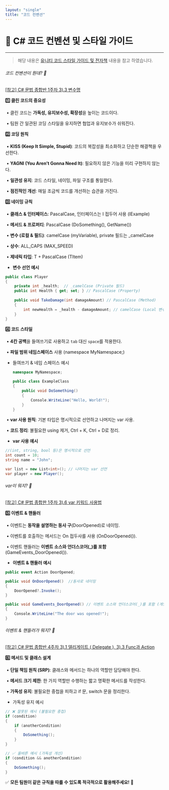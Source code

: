 ```yaml
---
layout: "single"
title: "코드 컨벤션"
---
```


# 🫡 C# 코드 컨벤션 및 스타일 가이드

---

> 해당 내용은 [유니티 코드 스타일 가이드 및 전자책](https://unity.com/kr/blog/engine-platform/clean-up-your-code-how-to-create-your-own-c-code-style) 내용을 참고 하였습니다.

###### 코드 컨벤션이 뭔데? 👀

[[참고] C# 문법 종합반 1주차  3).3 변수명 ](https://teamsparta.notion.site/3-148becd7f58542d49a54713e25e723b9)

**1️⃣ 클린 코드의 중요성**

​	•	클린 코드는 **가독성, 유지보수성, 확장성**을 높이는 코드이다.

​	•	팀원 간 일관된 코딩 스타일을 유지하면 협업과 유지보수가 쉬워진다.



**2️⃣ 코딩 원칙**

​	•	**KISS (Keep It Simple, Stupid)**: 코드의 복잡성을 최소화하고 단순한 해결책을 우선한다.

​	•	**YAGNI (You Aren’t Gonna Need It)**: 필요하지 않은 기능을 미리 구현하지 않는다.

​	•	**일관성 유지**: 코드 스타일, 네이밍, 파일 구조를 통일한다.

​	•	**점진적인 개선**: 매일 조금씩 코드를 개선하는 습관을 가진다.



**3️⃣ 네이밍 규칙**

​	•	**클래스 & 인터페이스**: PascalCase, 인터페이스는 I 접두어 사용 (IExample)

​	•	**메서드 & 프로퍼티**: PascalCase (DoSomething(), GetName())

​	•	**변수 (로컬 & 필드)**: camelCase (myVariable), private 필드는 _camelCase

​	•	**상수**: ALL_CAPS (MAX_SPEED)

​	•	**제네릭 타입**: T + PascalCase (TItem)

- **변수 선언 예시**

```csharp
public class Player
{
    private int _health;  // _camelCase (Private 필드)
    public int Health { get; set; } // PascalCase (Property)
    
    public void TakeDamage(int damageAmount) // PascalCase (Method)
    {
        int newHealth = _health - damageAmount; // camelCase (Local 변수)
    }
}
```



**4️⃣ 코드 스타일**

​	•	**4칸 공백**을 들여쓰기로 사용하고 `tab` 대신 `space`를 적용한다.



​	•	 **파일 범위 네임스페이스** 사용 (namespace MyNamespace;)

- 들여쓰기 & 네임 스페이스 예시

  ```csharp
  namespace MyNamespace;
  
  public class ExampleClass
  {
      public void DoSomething()
      {
          Console.WriteLine("Hello, World!");
      }
  }
  ```

  

​	•	**var 사용 원칙**: 기본 타입은 명시적으로 선언하고 나머지는 var 사용.

​	•	**코드 정리**: 불필요한 using 제거, Ctrl + K, Ctrl + D로 정리.

- **var 사용  예시**

```csharp
//(int, string, bool 등)은 명시적으로 선언
int count = 10;
string name = "John";

var list = new List<int>();	// 나머지는 var 선언
var player = new Player();
```

######  var이 뭐지? 👀

[[참고] C# 문법 종합판 1주차  3).6 var 키워드 사용법](https://teamsparta.notion.site/3-148becd7f58542d49a54713e25e723b9)



**5️⃣ 이벤트 & 핸들러**

​	•	이벤트는 **동작을 설명하는 동사 구**(DoorOpened)로 네이밍.

​	•	이벤트를 호출하는 메서드는 On 접두사를 사용 (OnDoorOpened()).

​	•	이벤트 핸들러는 **이벤트 소스와 언더스코어(_)를 포함** (GameEvents_DoorOpened()).

- **이벤트 & 핸들러 예시**

```csharp
public event Action DoorOpened;

public void OnDoorOpened()	//동사로 네이밍
{
    DoorOpened?.Invoke();
}

public void GameEvents_DoorOpened() // 이벤트 소스와 언더스코어(_)를 포함 (게임 이벤트's_문열림)
{
    Console.WriteLine("The door was opened!");
}
```

######  이벤트 & 핸들러가 뭐지? 👀

[[참고] C# 문법 종합반 4주차  3).1 델리게이트 ( Delegate ), 3).3 Func과 Action ](https://teamsparta.notion.site/3-LINQ-45196675ac6042169284090c46e8c32d)



**6️⃣ 메서드 및 클래스 설계**

​	•	**단일 책임 원칙 (SRP)**: 클래스와 메서드는 하나의 역할만 담당해야 한다.

​	•	**메서드 크기 제한**: 한 가지 역할만 수행하는 짧고 명확한 메서드를 작성한다.

​	•	**가독성 유지**: 불필요한 중첩을 피하고 if 문, switch 문을 정리한다.

- 가독성 유지 예시

```csharp
// ❌ 잘못된 예시 (불필요한 중첩)
if (condition)
{
    if (anotherCondition)
    {
        DoSomething();
    }
}

// ✅ 올바른 예시 (가독성 개선)
if (condition && anotherCondition)
{
    DoSomething();
}
```



✅ **모든 팀원이 같은 규칙을 따를 수 있도록 적극적으로 활용해주세요!** 🚀
